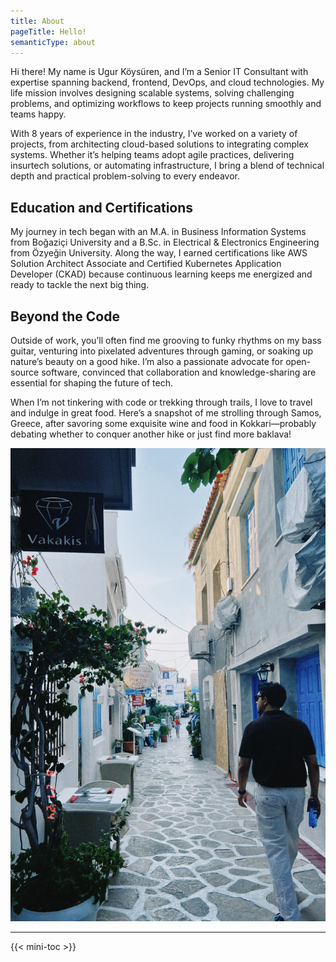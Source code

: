 ```yaml
---
title: About
pageTitle: Hello!
semanticType: about
---
```


Hi there! My name is Ugur Köysüren, and I’m a Senior IT Consultant with expertise spanning backend, frontend, DevOps,
and cloud technologies. My life mission involves designing scalable systems, solving challenging problems, and
optimizing workflows to keep projects running smoothly and teams happy.

With 8 years of experience in the industry, I’ve worked on a variety of projects, from architecting cloud-based
solutions to integrating complex systems. Whether it’s helping teams adopt agile practices, delivering insurtech
solutions, or automating infrastructure, I bring a blend of technical depth and practical problem-solving to every
endeavor.

## Education and Certifications

My journey in tech began with an M.A. in Business Information Systems from Boğaziçi University and a B.Sc. in
Electrical & Electronics Engineering from Özyeğin University. Along the way, I earned certifications like AWS Solution
Architect Associate and Certified Kubernetes Application Developer (CKAD) because continuous learning keeps me energized
and ready to tackle the next big thing.

## Beyond the Code

Outside of work, you’ll often find me grooving to funky rhythms on my bass guitar, venturing into pixelated adventures
through gaming, or soaking up nature’s beauty on a good hike. I’m also a passionate advocate for open-source software,
convinced that collaboration and knowledge-sharing are essential for shaping the future of tech.

When I’m not tinkering with code or trekking through trails, I love to travel and indulge in great food. Here’s a
snapshot of me strolling through Samos, Greece, after savoring some exquisite wine and food in Kokkari—probably debating
whether to conquer another hike or just find more baklava!

![Exploring Kokkari](ugur_in_samos.jpg)




---

{{< mini-toc >}}
